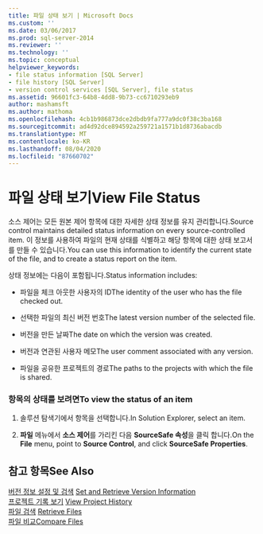 ```yaml
---
title: 파일 상태 보기 | Microsoft Docs
ms.custom: ''
ms.date: 03/06/2017
ms.prod: sql-server-2014
ms.reviewer: ''
ms.technology: ''
ms.topic: conceptual
helpviewer_keywords:
- file status information [SQL Server]
- file history [SQL Server]
- version control services [SQL Server], file status
ms.assetid: 96601fc3-64b8-4dd8-9b73-cc6710293eb9
author: mashamsft
ms.author: mathoma
ms.openlocfilehash: 4cb1b986873dce2dbdb9fa777a9dc0f38c3ba168
ms.sourcegitcommit: ad4d92dce894592a259721a1571b1d8736abacdb
ms.translationtype: MT
ms.contentlocale: ko-KR
ms.lasthandoff: 08/04/2020
ms.locfileid: "87660702"
---
```

# <a name="view-file-status"></a><span data-ttu-id="208ae-102">파일 상태 보기</span><span class="sxs-lookup"><span data-stu-id="208ae-102">View File Status</span></span>
  <span data-ttu-id="208ae-103">소스 제어는 모든 원본 제어 항목에 대한 자세한 상태 정보를 유지 관리합니다.</span><span class="sxs-lookup"><span data-stu-id="208ae-103">Source control maintains detailed status information on every source-controlled item.</span></span> <span data-ttu-id="208ae-104">이 정보를 사용하여 파일의 현재 상태를 식별하고 해당 항목에 대한 상태 보고서를 만들 수 있습니다.</span><span class="sxs-lookup"><span data-stu-id="208ae-104">You can use this information to identify the current state of the file, and to create a status report on the item.</span></span>  
  
 <span data-ttu-id="208ae-105">상태 정보에는 다음이 포함됩니다.</span><span class="sxs-lookup"><span data-stu-id="208ae-105">Status information includes:</span></span>  
  
-   <span data-ttu-id="208ae-106">파일을 체크 아웃한 사용자의 ID</span><span class="sxs-lookup"><span data-stu-id="208ae-106">The identity of the user who has the file checked out.</span></span>  
  
-   <span data-ttu-id="208ae-107">선택한 파일의 최신 버전 번호</span><span class="sxs-lookup"><span data-stu-id="208ae-107">The latest version number of the selected file.</span></span>  
  
-   <span data-ttu-id="208ae-108">버전을 만든 날짜</span><span class="sxs-lookup"><span data-stu-id="208ae-108">The date on which the version was created.</span></span>  
  
-   <span data-ttu-id="208ae-109">버전과 연관된 사용자 메모</span><span class="sxs-lookup"><span data-stu-id="208ae-109">The user comment associated with any version.</span></span>  
  
-   <span data-ttu-id="208ae-110">파일을 공유한 프로젝트의 경로</span><span class="sxs-lookup"><span data-stu-id="208ae-110">The paths to the projects with which the file is shared.</span></span>  
  
### <a name="to-view-the-status-of-an-item"></a><span data-ttu-id="208ae-111">항목의 상태를 보려면</span><span class="sxs-lookup"><span data-stu-id="208ae-111">To view the status of an item</span></span>  
  
1.  <span data-ttu-id="208ae-112">솔루션 탐색기에서 항목을 선택합니다.</span><span class="sxs-lookup"><span data-stu-id="208ae-112">In Solution Explorer, select an item.</span></span>  
  
2.  <span data-ttu-id="208ae-113">**파일** 메뉴에서 **소스 제어**를 가리킨 다음 **SourceSafe 속성**을 클릭 합니다.</span><span class="sxs-lookup"><span data-stu-id="208ae-113">On the **File** menu, point to **Source Control**, and click **SourceSafe Properties**.</span></span>  
  
## <a name="see-also"></a><span data-ttu-id="208ae-114">참고 항목</span><span class="sxs-lookup"><span data-stu-id="208ae-114">See Also</span></span>  
 <span data-ttu-id="208ae-115">[버전 정보 설정 및 검색](../../2014/database-engine/set-and-retrieve-version-information.md) </span><span class="sxs-lookup"><span data-stu-id="208ae-115">[Set and Retrieve Version Information](../../2014/database-engine/set-and-retrieve-version-information.md) </span></span>  
 <span data-ttu-id="208ae-116">[프로젝트 기록 보기](../../2014/database-engine/view-project-history.md) </span><span class="sxs-lookup"><span data-stu-id="208ae-116">[View Project History](../../2014/database-engine/view-project-history.md) </span></span>  
 <span data-ttu-id="208ae-117">[파일 검색](../../2014/database-engine/retrieve-files.md) </span><span class="sxs-lookup"><span data-stu-id="208ae-117">[Retrieve Files](../../2014/database-engine/retrieve-files.md) </span></span>  
 [<span data-ttu-id="208ae-118">파일 비교</span><span class="sxs-lookup"><span data-stu-id="208ae-118">Compare Files</span></span>](../../2014/database-engine/compare-files.md)  
  
  
